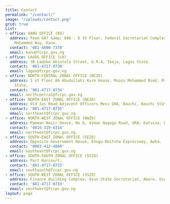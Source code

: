 ```yaml
---
title: Contact
permalink: "/contact/"
image: "/uploads/contact.png"
grid: true
List:
- office: KANO OFFICE (KO)
  address: Room 607 &amp; 608 . 6 th Floor, Federal Secretariat Complex, No. 1 Murtala
    Mohammed Way, Kano.
  contact: '081-4800-7378'
  email: kano@fccpc.gov.ng
- office: LAGOS OFFICE (LO)
  address: 3B Ladoke Akintola Street, G.R.A, Ikeja, Lagos State.
  contact: '081-4717-0730'
  email: lagos@fccpc.gov.ng
- office: NORTH-CENTRAL ZONAL OFFICE (NCZO)
  address: 1 st Floor A6 Abudullahi Kure House, Muazu Mohammed Road, Minna, Niger
    State.
  contact: '081-4717-0734'
  email: northcentral@fccpc.gov.ng
- office: NORTH-EAST ZONAL OFFICE (NEZO)
  address: Old Jos Road Adjacent Officers Mess GRA, Bauchi, Bauchi State.
  contact: '081-4717-0735'
  email: northeast@fccpc.gov.ng
- office: NORTH-WEST ZONAL OFFICE (NWZO)
  address: Mamman Nasir House, No 6, Usman Nagogo Road, GRA, Katsina, Katsina State.
  contact: '0816-319-6314'
  email: northwest@fccpc.gov.ng
- office: SOUTH-EAST ZONAL OFFICE (SEZO)
  address: Opposite Government House, Enugu-Onitsha Expressway, Awka.
  contact: '0803-412-4060'
  email: southeast@fccpc.gov.ng
- office: SOUTH-SOUTH ZONAL OFFICE (SSZO)
  address: Port Harcourt.
  contact: '081-4717-0732'
  email: southsouth@fccpc.gov.ng
- office: SOUTH-WEST ZONAL OFFICE (SSZO)
  address: Finance Building Complex, Osun State Secretariat, Abere, Osogbo, Osun State.
  contact: '081-4717-0733'
  email: southwest@fccpc.gov.ng
layout: page
---
```


